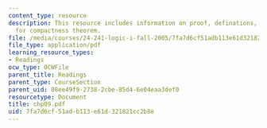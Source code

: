 ```yaml
---
content_type: resource
description: This resource includes information on proof, definations, and lemmas
  for compactness theorem.
file: /media/courses/24-241-logic-i-fall-2005/7fa7d6cf51adb113e61d321821cc2b8e_chp09.pdf
file_type: application/pdf
learning_resource_types:
- Readings
ocw_type: OCWFile
parent_title: Readings
parent_type: CourseSection
parent_uid: 08ee49f9-2738-2cbe-85d4-6e04eaa3def0
resourcetype: Document
title: chp09.pdf
uid: 7fa7d6cf-51ad-b113-e61d-321821cc2b8e
---
```

